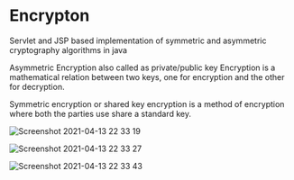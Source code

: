 # Encrypton
Servlet and JSP based implementation of symmetric and asymmetric cryptography algorithms in java

Asymmetric Encryption also called as private/public key Encryption is a mathematical relation between two keys, 
one for encryption and the other for decryption. 

Symmetric encryption or shared key encryption is a method of encryption where both the parties use share a standard key.


![Screenshot 2021-04-13 22 33 19](https://user-images.githubusercontent.com/47826916/114593335-9d748f80-9ca9-11eb-9d2e-06c4f4c5f4a3.png)


![Screenshot 2021-04-13 22 33 27](https://user-images.githubusercontent.com/47826916/114593379-ab2a1500-9ca9-11eb-8095-c32e09bea0f1.png)


![Screenshot 2021-04-13 22 33 43](https://user-images.githubusercontent.com/47826916/114593409-b4b37d00-9ca9-11eb-82f9-f4ef67938da5.png)
